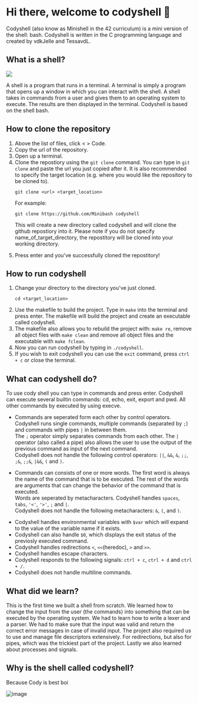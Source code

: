 <!DOCTYPE html>
<html><div class="welcome">
  <h1>Hi there, welcome to codyshell 👋</h1>
  <subtitle>Codyshell (also know as Minishell in the 42 curriculum) is a mini version of the shell: bash.
  Codyshell is written in the C programming language and created by vdkJelle and TessavdL.</subtitle>
</div>
<div class="shell">
  <h2>What is a shell?</h2>
  <img src="https://i0.wp.com/matt.might.net/articles/bash-by-example/images/bash-shell.png" />
  <p>A shell is a program that runs in a terminal. A terminal is simply a program that opens up a window in which you can interact with the shell. A shell
    takes in commands from a user and gives them to an operating system to execute. The results are then displayed in the terminal. Codyshell is based on the shell bash.</p>
</div>
<div class="clone">
  <h2>How to clone the repository</h2>
  <ol>
    <li>Above the list of files, click < > Code.</li>
    <li>Copy the url of the repository.</li>
    <li>Open up a terminal.</li>
    <li>Clone the repostiory using the <code>git clone</code> command. You can type in <code>git clone</code> and paste the url you just copied after it. It is also recommended to specify the target location (e.g. where you would like the repository to be cloned to).
<p>

```
git clone <url> <target_location>
```
  </p>
      <p>For example:</p><p>

```
git clone https://github.com/Minibash codyshell
```
  </p>
      <p>This will create a new directory called codyshell and will clone the github repostiory into it. Please note if you do not specify name_of_target_directory, the repostitory will be cloned into your working directory.</p>
    </li>
    <li>Press enter and you've successfully cloned the repostitory!</li>
  </ol>
</div>
<div class="run">
  <h2>How to run codyshell</h2>
  <ol>
    <li>Change your directory to the directory you've just cloned.</li><p>

```
cd <target_location>
```
  </p>
    <li>Use the makefile to build the project. Type in <code>make</code> into the terminal and press enter. The makefile will build the project and create an executable called codyshell.</li>
    <li>The makefile also allows you to rebuild the project with: <code>make re</code>, remove all object files with <code>make clean</code> and remove all object files and the executable with <code>make fclean</code>.</li>
    <li>Now you can run codyshell by typing in <code>./codyshell</code>.</li>
    <li>If you wish to exit codyshell you can use the <code>exit</code> command, press <code>ctrl + c</code> or close the terminal.</li>
  </ol>
</div>
<div class="commands">
  <h2>What can codyshell do?</h2>
  <p>To use cody shell you can type in commands and press enter. Codyshell can execute several builtin commands: cd, echo, exit, export and pwd. All other commands by executed by using execve.</p>
  <ul>
    <li>
      <p>Commands are seperated form each other by control operators. Codyshell runs single commands, multiple commands (separated by <code>;</code>) and commands with pipes <code>|</code> in between them.<br>
      The <code>;</code> operator simply separates commands from each other. The <code>|</code> operator (also called a pipe) also allows the user to use the output of the previous command as input of the next command.<br>
      Codyshell does not handle the following control operators: <code>||</code>, <code>&&</code>, <code>&</code>, <code>;;</code>, <code>;&</code>, <code>;;&</code>, <code>|&&</code>, <code>(</code> and <code>)</code>.</p>
    </li>
    <li>
      <p>Commands can consists of one or more words. The first word is always the name of the command that is to be executed. The rest of the words are arguments that can change the behavior of the command that is executed.<br>Words are seperated by metacharacters. Codyshell handles <code>spaces</code>, <code>tabs</code>, <code>'<'</code>, <code>'>'</code>, <code>;</code> and <code>|</code>.<br>
      Codyshell does not handle the following metacharacters: <code>&</code>, <code>(</code>, and <code>)</code>.</p>
    <li>Codyshell handles environmental variables with <code>$var</code> which will expand to the value of the variable name if it exists.</li>
    <li>Codyshell can also handle <code>$0</code>, which displays the exit status of the previosly executed command.</li>
    <li>Codyshell handles redirections <code><</code>, <code><<</code>(heredoc), <code>></code> and <code>>></code>.</li>
    <li>Codyshell handles escape characters.</li>
    <li>Codyshell responds to the following signals: <code>ctrl + c</code>, <code>ctrl + d</code> and <code>ctrl + /</code>.</li>
    <li>Codyshell does not handle multiline commands.</li>
  </ul>
</div>
<div class="learning_objectives">
  <h2>What did we learn?</h2>
  <p>This is the first time we built a shell from scratch. We learned how to change the input from the user (the commands) into something that can be executed by the operating system. We had to learn how to write a lexer and a parser. We had to make sure that the input was valid and return the correct error messages in case of invalid input. The project also required us to use and manage file descriptors extensively. For redirections, but also for pipes, which was the trickiest part of the project. Lastly we also learned about processes and signals.</p>
</div>
<div class="doggo">
  <h2>Why is the shell called codyshell?</h2>
  <p>Because Cody is best boi</p>
</div>
</html>

  ![image](https://github.com/vdkJelle/Minibash/assets/72658914/875429dc-4a3f-4148-a6fe-276b988df73b)

